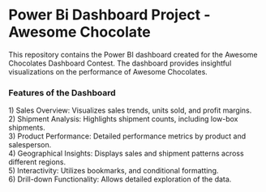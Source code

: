 <h1>Power Bi Dashboard Project - Awesome Chocolate</h1>
This repository contains the Power BI dashboard created for the Awesome Chocolates Dashboard Contest. The dashboard provides insightful visualizations on the performance of Awesome Chocolates.

<h3>Features of the Dashboard</h3>
1) Sales Overview: Visualizes sales trends, units sold, and profit margins.
<br>
2) Shipment Analysis: Highlights shipment counts, including low-box shipments.
<br>
3) Product Performance: Detailed performance metrics by product and salesperson. <br>
4) Geographical Insights: Displays sales and shipment patterns across different regions.<br>
5) Interactivity: Utilizes bookmarks, and conditional formatting.<br>
6) Drill-down Functionality: Allows detailed exploration of the data.<br>

